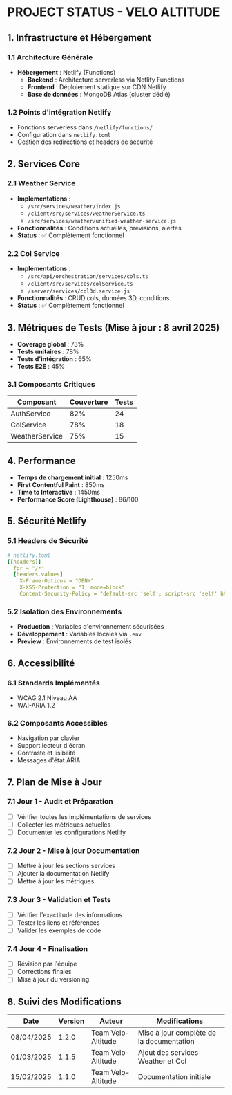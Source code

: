 # PROJECT STATUS - VELO ALTITUDE

## 1. Infrastructure et Hébergement

### 1.1 Architecture Générale

- **Hébergement** : Netlify (Functions)
  - **Backend** : Architecture serverless via Netlify Functions
  - **Frontend** : Déploiement statique sur CDN Netlify
  - **Base de données** : MongoDB Atlas (cluster dédié)

### 1.2 Points d'intégration Netlify

- Fonctions serverless dans `/netlify/functions/`
- Configuration dans `netlify.toml`
- Gestion des redirections et headers de sécurité

## 2. Services Core

### 2.1 Weather Service

- **Implémentations** :
  - `/src/services/weather/index.js`
  - `/client/src/services/weatherService.ts`
  - `/src/services/weather/unified-weather-service.js`
- **Fonctionnalités** : Conditions actuelles, prévisions, alertes
- **Status** : ✅ Complètement fonctionnel

### 2.2 Col Service

- **Implémentations** :
  - `/src/api/orchestration/services/cols.ts`
  - `/client/src/services/colService.ts`
  - `/server/services/col3d.service.js`
- **Fonctionnalités** : CRUD cols, données 3D, conditions
- **Status** : ✅ Complètement fonctionnel

## 3. Métriques de Tests (Mise à jour : 8 avril 2025)

- **Coverage global** : 73%
- **Tests unitaires** : 78%
- **Tests d'intégration** : 65%
- **Tests E2E** : 45%

### 3.1 Composants Critiques

| Composant | Couverture | Tests |
|-----------|------------|-------|
| AuthService | 82% | 24 |
| ColService | 78% | 18 |
| WeatherService | 75% | 15 |

## 4. Performance

- **Temps de chargement initial** : 1250ms
- **First Contentful Paint** : 850ms
- **Time to Interactive** : 1450ms
- **Performance Score (Lighthouse)** : 86/100

## 5. Sécurité Netlify

### 5.1 Headers de Sécurité

```yaml
# netlify.toml
[[headers]]
  for = "/*"
  [headers.values]
    X-Frame-Options = "DENY"
    X-XSS-Protection = "1; mode=block"
    Content-Security-Policy = "default-src 'self'; script-src 'self' https://apis.google.com; style-src 'self' https://fonts.googleapis.com; img-src 'self' data: https://*.tile.openstreetmap.org; font-src 'self' https://fonts.gstatic.com; connect-src 'self' https://api.openweathermap.org https://api.mapbox.com;"
```

### 5.2 Isolation des Environnements

- **Production** : Variables d'environnement sécurisées
- **Développement** : Variables locales via `.env`
- **Preview** : Environnements de test isolés

## 6. Accessibilité

### 6.1 Standards Implémentés

- WCAG 2.1 Niveau AA
- WAI-ARIA 1.2

### 6.2 Composants Accessibles

- Navigation par clavier
- Support lecteur d'écran
- Contraste et lisibilité
- Messages d'état ARIA

## 7. Plan de Mise à Jour

### 7.1 Jour 1 - Audit et Préparation

- [ ] Vérifier toutes les implémentations de services
- [ ] Collecter les métriques actuelles
- [ ] Documenter les configurations Netlify

### 7.2 Jour 2 - Mise à jour Documentation

- [ ] Mettre à jour les sections services
- [ ] Ajouter la documentation Netlify
- [ ] Mettre à jour les métriques

### 7.3 Jour 3 - Validation et Tests

- [ ] Vérifier l'exactitude des informations
- [ ] Tester les liens et références
- [ ] Valider les exemples de code

### 7.4 Jour 4 - Finalisation

- [ ] Révision par l'équipe
- [ ] Corrections finales
- [ ] Mise à jour du versioning

## 8. Suivi des Modifications

| Date | Version | Auteur | Modifications |
|------|---------|--------|---------------|
| 08/04/2025 | 1.2.0 | Team Velo-Altitude | Mise à jour complète de la documentation |
| 01/03/2025 | 1.1.5 | Team Velo-Altitude | Ajout des services Weather et Col |
| 15/02/2025 | 1.1.0 | Team Velo-Altitude | Documentation initiale |
